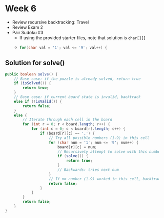 # Week 6

- Review recursive backtracking: Travel
- Review Exam 2
- Pair Sudoku #3
  - If using the provided starter files, note that solution is `char[][]`
  - ```java
    for(char val = '1'; val <= '9'; val++) {
    ```

## Solution for solve()

```java
public boolean solve() {
    // Base case: if the puzzle is already solved, return true
    if (isSolved()) {
        return true;
    }
    // Base case: if current board state is invalid, backtrack
    else if (!isValid()) {
        return false;
    }
    else {
        // Iterate through each cell in the board
        for (int r = 0; r < board.length; r++) {
            for (int c = 0; c < board[r].length; c++) {
                if (board[r][c] == '.') {
                    // Try all possible numbers (1-9) in this cell
                    for (char num = '1'; num <= '9'; num++) {
                        board[r][c] = num;
                        // Recursively attempt to solve with this number placed
                        if (solve()) {
                            return true;
                        }
                        // Backwards: tries next num
                    }
                    // If no number (1-9) worked in this cell, backtrack further
                    return false;
                }
            }
        }
        return false;
    }
}
```
